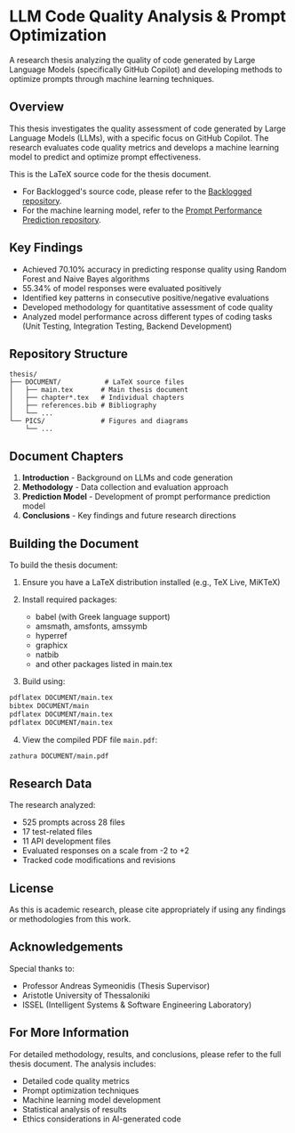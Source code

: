 # LLM Code Quality Analysis & Prompt Optimization

A research thesis analyzing the quality of code generated by Large Language Models (specifically GitHub Copilot) and developing methods to optimize prompts through machine learning techniques.

## Overview

This thesis investigates the quality assessment of code generated by Large Language Models (LLMs), with a specific focus on GitHub Copilot. The research evaluates code quality metrics and develops a machine learning model to predict and optimize prompt effectiveness.

This is the LaTeX source code for the thesis document.
* For Backlogged's source code, please refer to the [Backlogged repository](https://github.com/tharropoulos/backlogged/tree/copilot-testing).
* For the machine learning model, refer to the [Prompt Performance Prediction repository](https://github.com/tharropoulos/thesis-ml).

## Key Findings

- Achieved 70.10% accuracy in predicting response quality using Random Forest and Naive Bayes algorithms
- 55.34% of model responses were evaluated positively
- Identified key patterns in consecutive positive/negative evaluations
- Developed methodology for quantitative assessment of code quality
- Analyzed model performance across different types of coding tasks (Unit Testing, Integration Testing, Backend Development)

## Repository Structure

```
thesis/
├── DOCUMENT/           # LaTeX source files
│   ├── main.tex       # Main thesis document
│   ├── chapter*.tex   # Individual chapters
│   ├── references.bib # Bibliography
│   └── ...
└── PICS/              # Figures and diagrams
    └── ...
```

## Document Chapters

1. **Introduction** - Background on LLMs and code generation
2. **Methodology** - Data collection and evaluation approach
3. **Prediction Model** - Development of prompt performance prediction model
4. **Conclusions** - Key findings and future research directions

## Building the Document

To build the thesis document:

1. Ensure you have a LaTeX distribution installed (e.g., TeX Live, MiKTeX)
2. Install required packages:
   - babel (with Greek language support)
   - amsmath, amsfonts, amssymb
   - hyperref
   - graphicx
   - natbib
   - and other packages listed in main.tex

3. Build using:
```bash
pdflatex DOCUMENT/main.tex
bibtex DOCUMENT/main
pdflatex DOCUMENT/main.tex
pdflatex DOCUMENT/main.tex
```

4. View the compiled PDF file `main.pdf`:
```bash
zathura DOCUMENT/main.pdf
```

## Research Data

The research analyzed:
- 525 prompts across 28 files
- 17 test-related files
- 11 API development files
- Evaluated responses on a scale from -2 to +2
- Tracked code modifications and revisions

## License

As this is academic research, please cite appropriately if using any findings or methodologies from this work.

## Acknowledgements

Special thanks to:
- Professor Andreas Symeonidis (Thesis Supervisor)
- Aristotle University of Thessaloniki
- ISSEL (Intelligent Systems & Software Engineering Laboratory)

## For More Information

For detailed methodology, results, and conclusions, please refer to the full thesis document. The analysis includes:
- Detailed code quality metrics
- Prompt optimization techniques
- Machine learning model development
- Statistical analysis of results
- Ethics considerations in AI-generated code
